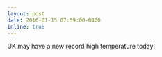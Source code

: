 ```yaml
---
layout: post
date: 2016-01-15 07:59:00-0400
inline: true
---
```


UK may have a new record high temperature today!
